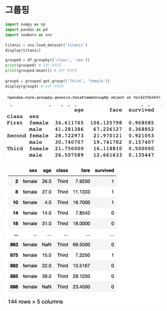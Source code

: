 # 그룹핑

```py
import numpy as np
import pandas as pd
import seaborn as sns

titanic = sns.load_dataset('titanic')
display(titanic)
```

```py
grouped = df.groupby(['class', 'sex'])
print(grouped) # 1번 이미지
print(grouped.mean()) # 2번 이미지

group4 = grouped.get_group(('Third', 'female'))
display(group4) # 3번 이미지
```

![](./images/2023-03-30-23-35-09.png)

![](./images/2023-03-30-23-35-20.png)

![](./images/2023-03-30-23-35-35.png)